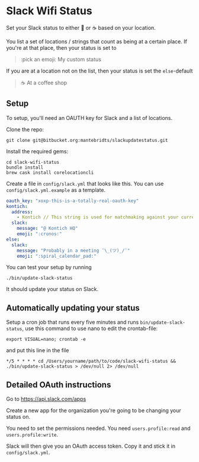 # Slack Wifi Status

Set your Slack status to either :house_with_garden: or :coffee: based on your location.

You list a set of locations / strings that count as being at a certain place. If you're at that place, then your status is set to

> :pick an emoji: My custom status

If you are at a location not on the list, then your status is set the `else`-default

> :coffee: At a coffee shop


## Setup

To setup, you'll need an OAUTH key for Slack and a list of locations.

Clone the repo:

```
git clone git@bitbucket.org:mantebridts/slackupdatestatus.git
```
Install the required gems:

```
cd slack-wifi-status
bundle install
brew cask install corelocationcli
```

Create a file in `config/slack.yml` that looks like this.
You can use `config/slack.yml.example` as a template.

```yaml
oauth_key: "xoxp-this-is-a-totally-real-oauth-key"
kontich:
  address:
    - Kontich // This string is used for matchmaking against your current location, pick anything, such as a straat and number, or just the city or country
  slack:
    message: "@ Kontich HQ"
    emoji: ":cronos:"
else:
  slack:
    message: "Probably in a meeting ¯\_(ツ)_/¯"
    emoji: ":spiral_calendar_pad:"
```

You can test your setup by running

```
./bin/update-slack-status
```

It should update your status on Slack.

## Automatically updating your status

Setup a cron job that runs every five minutes and runs `bin/update-slack-status`, use this command to use nano to edit the crontab-file:

```export VISUAL=nano; crontab -e```

and put this line in the file

```
*/5 * * * * cd /Users/yourname/path/to/code/slack-wifi-status && ./bin/update-slack-status > /dev/null 2> /dev/null
```

## Detailed OAuth instructions

Go to https://api.slack.com/apps

Create a new app for the organization you're going to be changing your status on.

You need to set the permissions needed. You need `users.profile:read` and `users.profile:write`.

Slack will then give you an OAuth access token. Copy it and stick it in `config/slack.yml`.